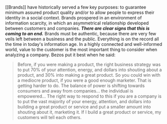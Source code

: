 [[Brands]] have historically served a few key purposes: to guarantee minimum assured product quality and/or to allow people to express their identity in a social context. Brands prospered in an environment of information scarcity, in which an asymmetrical relationship developed between customers and companies. ***There are clear signs that this is coming to an end.*** Brands must be authentic, because there are very few veils left between a business and the public. Everything is on the record all the time in today's information age.  In a highly connected and well-informed world, value to the customer is the most important thing to consider when analyzing a company. Bezos put it best when he said:

> Before, if you were making a product, the right business strategy was to put 70% of your attention, energy, and dollars into shouting about a product, and 30% into making a great product. So you could win with a mediocre product, if you were a good enough marketer. That is getting harder to do. The balance of power is shifting towards consumers and away from companies... the individual is empowered... The right way to respond to this if you are a company is to put the vast majority of your energy, attention, and dollars into building a great product or service and put a smaller amount into shouting about it, marketing it. If I build a great product or service, my customers will tell each others.


